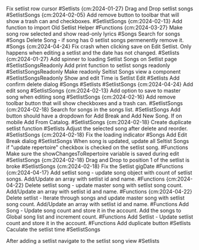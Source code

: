 Fix setlist row cursor #Setlists {cm:2024-01-27}
Drag and Drop setlist songs #SetlistSongs {cm:2024-02-05}
Add remove button to toolbar that will show a trash can and checkboxes. #SetlistSongs {cm:2024-02-13}
Add function to import Old Setlist Helper #Functions {cm:2024-03-27}
Make song row selected and show read-only lyrics #Songs
Search for songs #Songs
Delete Song - if song has 0 setlist songs permenently remove it. #Songs {cm:2024-04-24}
Fix crash when clicking save on Edit Setlist. Only happens when editing a setlist and the date has not changed. #Setlists {cm:2024-01-27}
Add spinner to loading Setlist Songs on Setlist page #SetlistSongsReadonly
Add print function to setlist songs readonly #SetlistSongsReadonly
Make readonly Seltist Songs view a component #SetlistSongsReadonly
Show and edit Time is Setlist Edit #Setlists
Add confirm delete dialog #Songs #Setlists #SetlistSongs {cm:2024-04-24}
Add edit song #SetlistSongs {cm:2024-02-13}
Add option to save to master song when editing song #SetlistSongs {cm:2024-02-16}
Add remove toolbar button that will show checkboxes and a trash can. #SetlistSongs {cm:2024-02-18}
Search for songs in the songs list. #SetlistSongs
Add button should have a dropdown for Add Break and Add New Song. If on mobile Add From Catalog. #SetlistSongs {cm:2024-02-18}
Create duplicate setlist function #Setlists
Adjust the selected song after delete and reorder. #SetlistSongs {cm:2024-02-18}
Fix the loading indicator #Songs
Add Edit Break dialog #SetlistSongs
When song is updated, update all Seltist Songs if "update repertoire" checkbox is checked on the setlist song. #Functions
Make sure the showChangesToRepertoire variable is saved during edit #SetlistSongs {cm:2024-02-18}
Drag and Drop to position 1 of the setlist is broke #SetlistSongs {cm:2024-02-18}
Fix the Setlist gigDate #Functions {cm:2024-04-17}
Add setlist song - update song object with count of setlist songs. Add/Update an array with setlist id and name. #Functions {cm:2024-04-22}
Delete setlist song - update master song with setlist song count. Add/Update an array with setlist id and name. #Functions {cm:2024-04-22}
Delete setlist - Iterate through songs and update master song with setlist song count. Add/Update an array with setlist id and name. #Functions
Add Song - Update song count and store it in the account. Add the songs to Global song list and increment count. #Functions
Add Setlist - Update setlist count and store it in the account. #Functions 
Add duplicate button #Setlists
Caculate the setlist time #SetlistSongs

After adding a setlist navigate to the setlist song view #Setlists